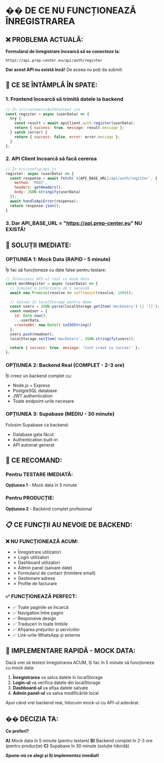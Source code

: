 # �� DE CE NU FUNCȚIONEAZĂ ÎNREGISTRAREA

## ❌ PROBLEMA ACTUALĂ:

**Formularul de înregistrare încearcă să se conecteze la:**
```
https://api.prep-center.eu/api/auth/register
```

**Dar acest API nu există încă!** De aceea nu poți da submit.

## 🔧 CE SE ÎNTÂMPLĂ ÎN SPATE:

### 1. Frontend încearcă să trimită datele la backend
```javascript
// În src/contexts/AuthContext.jsx
const register = async (userData) => {
  try {
    const result = await apiClient.auth.register(userData);
    return { success: true, message: result.message };
  } catch (error) {
    return { success: false, error: error.message };
  }
};
```

### 2. API Client încearcă să facă cererea
```javascript
// În src/config/api.js
register: async (userData) => {
  const response = await fetch(`${API_BASE_URL}/api/auth/register`, {
    method: 'POST',
    headers: getHeaders(),
    body: JSON.stringify(userData)
  });
  await handleApiError(response);
  return response.json();
}
```

### 3. Dar API_BASE_URL = "https://api.prep-center.eu" NU EXISTĂ!

## 🚀 SOLUȚII IMEDIATE:

### OPȚIUNEA 1: Mock Data (RAPID - 5 minute)
Îți fac să funcționeze cu date false pentru testare:

```javascript
// Înlocuiesc API-ul real cu mock data
const mockRegister = async (userData) => {
  // Simulez o întârziere de 1 secundă
  await new Promise(resolve => setTimeout(resolve, 1000));
  
  // Salvez în localStorage pentru demo
  const users = JSON.parse(localStorage.getItem('mockUsers') || '[]');
  const newUser = {
    id: Date.now(),
    ...userData,
    createdAt: new Date().toISOString()
  };
  users.push(newUser);
  localStorage.setItem('mockUsers', JSON.stringify(users));
  
  return { success: true, message: 'Cont creat cu succes!' };
};
```

### OPȚIUNEA 2: Backend Real (COMPLET - 2-3 ore)
Îți creez un backend complet cu:
- Node.js + Express
- PostgreSQL database
- JWT authentication
- Toate endpoint-urile necesare

### OPȚIUNEA 3: Supabase (MEDIU - 30 minute)
Folosim Supabase ca backend:
- Database gata făcut
- Authentication built-in
- API automat generat

## 🎯 CE RECOMAND:

### Pentru TESTARE IMEDIATĂ:
**Opțiunea 1** - Mock data în 5 minute

### Pentru PRODUCȚIE:
**Opțiunea 2** - Backend complet profesional

## 📋 CE FUNCȚII AU NEVOIE DE BACKEND:

### ❌ NU FUNCȚIONEAZĂ ACUM:
- ✗ Înregistrare utilizatori
- ✗ Login utilizatori  
- ✗ Dashboard utilizatori
- ✗ Admin panel (salvare date)
- ✗ Formularul de contact (trimitere email)
- ✗ Gestionare adrese
- ✗ Profile de facturare

### ✅ FUNCȚIONEAZĂ PERFECT:
- ✅ Toate paginile se încarcă
- ✅ Navigation între pagini
- ✅ Responsive design
- ✅ Traduceri în toate limbile
- ✅ Afișarea prețurilor și serviciilor
- ✅ Link-urile WhatsApp și externe

## 🔧 IMPLEMENTARE RAPIDĂ - MOCK DATA:

Dacă vrei să testezi înregistrarea ACUM, îți fac în 5 minute să funcționeze cu mock data:

1. **Înregistrarea** va salva datele în localStorage
2. **Login-ul** va verifica datele din localStorage  
3. **Dashboard-ul** va afișa datele salvate
4. **Admin panel-ul** va salva modificările local

Apoi când vrei backend real, înlocuim mock-ul cu API-ul adevărat.

## �� DECIZIA TA:

**Ce preferi?**

**A)** Mock data în 5 minute (pentru testare)
**B)** Backend complet în 2-3 ore (pentru producție)
**C)** Supabase în 30 minute (soluție hibridă)

**Spune-mi ce alegi și îți implementez imediat!**
